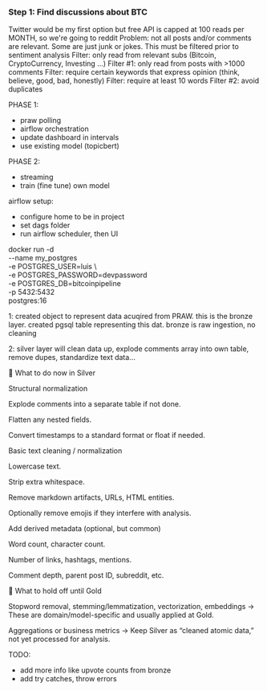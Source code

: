 ### Step 1: Find discussions about BTC
Twitter would be my first option but free API is capped at 100 reads per MONTH, so we're going to reddit
Problem: not all posts and/or comments are relevant. Some are just junk or jokes. This must be filtered prior to sentiment analysis
Filter: only read from relevant subs (Bitcoin, CryptoCurrency, Investing ...)
Filter #1: only read from posts with >1000 comments
Filter: require certain keywords that express opinion (think, believe, good, bad, honestly)
Filter: require at least 10 words
Filter #2: avoid duplicates



PHASE 1:
- praw polling
- airflow orchestration
- update dashboard in intervals
- use existing model (topicbert)

PHASE 2:
- streaming
- train (fine tune) own model



airflow setup:
- configure home to be in project
- set dags folder
- run airflow scheduler, then UI

docker run -d \
  --name my_postgres \
  -e POSTGRES_USER=luis \  
  -e POSTGRES_PASSWORD=devpassword \
  -e POSTGRES_DB=bitcoinpipeline \
  -p 5432:5432 \
  postgres:16

1: created object to represent data acuqired from PRAW. this is the bronze layer. created pgsql table representing this dat. bronze is raw ingestion, no cleaning

2: silver layer will clean data up, explode comments array into own table, remove dupes, standardize text data...

🔹 What to do now in Silver

Structural normalization

Explode comments into a separate table if not done.

Flatten any nested fields.

Convert timestamps to a standard format or float if needed.

Basic text cleaning / normalization

Lowercase text.

Strip extra whitespace.

Remove markdown artifacts, URLs, HTML entities.

Optionally remove emojis if they interfere with analysis.

Add derived metadata (optional, but common)

Word count, character count.

Number of links, hashtags, mentions.

Comment depth, parent post ID, subreddit, etc.

🔹 What to hold off until Gold

Stopword removal, stemming/lemmatization, vectorization, embeddings → These are domain/model-specific and usually applied at Gold.

Aggregations or business metrics → Keep Silver as “cleaned atomic data,” not yet processed for analysis.

TODO:
- add more info like upvote counts from bronze
- add try catches, throw errors